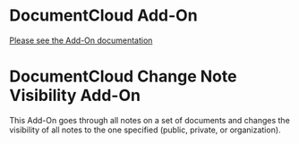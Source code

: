 
# DocumentCloud Add-On

[Please see the Add-On documentation](https://github.com/MuckRock/documentcloud-hello-world-addon/wiki/)

# DocumentCloud Change Note Visibility Add-On

This Add-On goes through all notes on a set of documents and changes the visibility of all notes to the one specified (public, private, or organization). 
